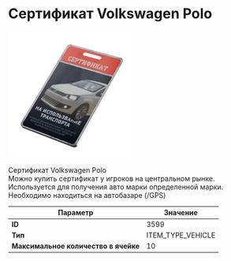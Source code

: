 # Сертификат Volkswagen Polo

![Item Image](../img/3599.webp?raw=true)

Сертификат Volkswagen Polo<br>Можно купить сертификат у игроков на центральном рынке.<br>Используется для получения авто марки определенной марки.<br>Необходимо находиться на автобазаре (/GPS)


| Параметр | Значение |
|----------|----------|
| **ID** | 3599 |
| **Тип** | ITEM_TYPE_VEHICLE |
| **Максимальное количество в ячейке** | 10 |

